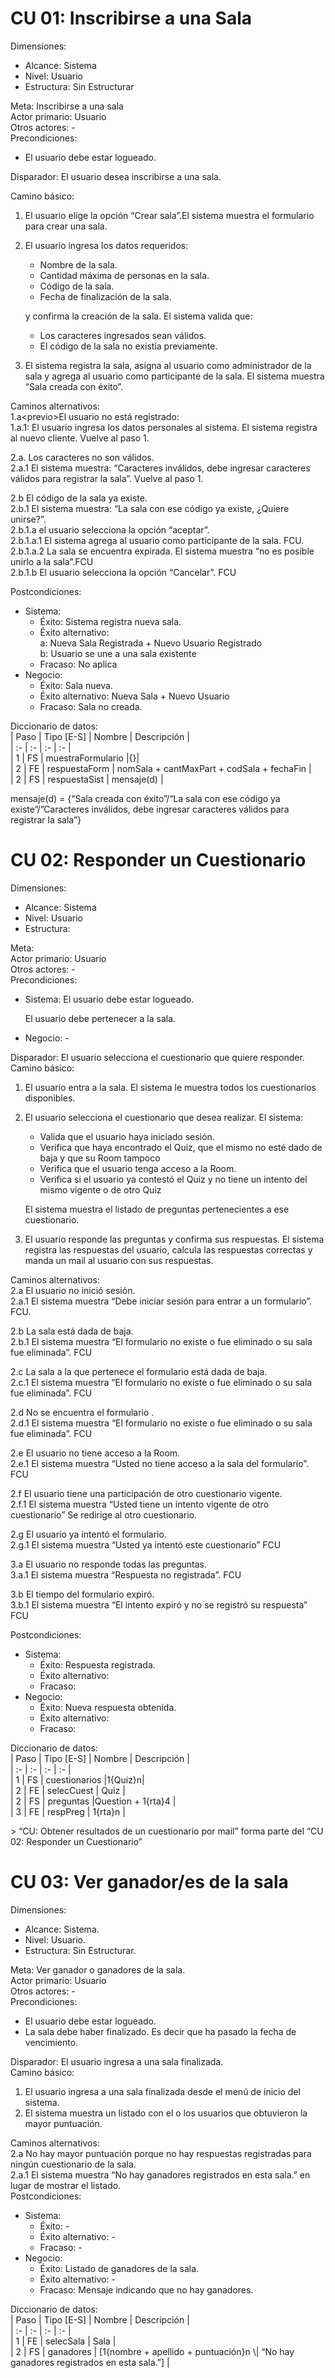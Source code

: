# CU 01: Inscribirse a una Sala

Dimensiones:
- Alcance: Sistema  
- Nivel: Usuario  
- Estructura: Sin Estructurar

Meta: Inscribirse a una sala  
Actor primario: Usuario  
Otros actores: \-  
Precondiciones:
- El usuario debe estar logueado.

Disparador: El usuario desea inscribirse a una sala.

Camino básico:
1. El usuario elige la opción “Crear sala”.El sistema muestra el formulario para crear una sala.  
2. El usuario ingresa los datos requeridos:  
    * Nombre de la sala.  
    * Cantidad máxima de personas en la sala.  
    *  Código de la sala.  
    * Fecha de finalización de la sala.

    y confirma la creación de la sala. El sistema valida que:

    * Los caracteres ingresados sean válidos.  
    * El código de la sala no existía previamente.
3. El sistema registra la sala, asigna al usuario como administrador de la sala y agrega al usuario como participante de la sala. El sistema muestra “Sala creada con éxito”.  
		  
Caminos alternativos:  
1.a\<previo\>El usuario no está registrado:  
	1.a.1: El usuario ingresa los datos personales al sistema. El sistema registra al nuevo cliente. Vuelve al paso 1\.  

2.a. Los caracteres no son válidos.  
	2.a.1 El sistema muestra: “Caracteres inválidos, debe ingresar caracteres válidos para registrar la sala”. Vuelve al paso 1\.  

2.b El código de la sala ya existe.  
	2.b.1 El sistema muestra: “La sala con ese código ya existe, ¿Quiere unirse?”.  
		2.b.1.a el usuario selecciona la opción “aceptar”.  
			2.b.1.a.1 El sistema agrega al usuario como participante de la sala. FCU.  
			2.b.1.a.2 La sala se encuentra expirada. El sistema muestra “no es posible unirlo a la sala”.FCU  
		2.b.1.b El usuario selecciona la opción “Cancelar”. FCU

Postcondiciones:

- Sistema:  
  - Éxito: Sistema registra nueva sala.  
  - Éxito alternativo:  
    a: Nueva Sala Registrada \+ Nuevo Usuario Registrado  
    b: Usuario se une a una sala existente
  - Fracaso: No aplica   
- Negocio:  
  - Éxito: Sala nueva.  
  - Éxito alternativo: Nueva Sala \+ Nuevo Usuario  
  - Fracaso: Sala no creada.

Diccionario de datos:  
| Paso | Tipo \[E-S\] | Nombre | Descripción |  
| :- | :- | :- | :- |  
| 1 | FS | muestraFormulario |{}|  
| 2 | FE | respuestaForm | nomSala \+ cantMaxPart \+ codSala \+ fechaFin |  
| 2 | FS | respuestaSist | mensaje(d) |

mensaje(d) \= {“Sala creada con éxito”/“La sala con ese código ya existe”/”Caracteres inválidos, debe ingresar caracteres válidos para registrar la sala”}

# CU 02: Responder un Cuestionario

Dimensiones:

- Alcance: Sistema  
- Nivel: Usuario  
- Estructura:

Meta:   
Actor primario: Usuario  
Otros actores: \-  
Precondiciones:

- Sistema: El usuario debe estar logueado.

     El usuario debe pertenecer a la sala.

- Negocio: -  

Disparador: El usuario selecciona el cuestionario que quiere responder.  
Camino básico:

1. El usuario entra a la sala. El sistema le muestra todos los cuestionarios disponibles.  
2. El usuario selecciona el cuestionario que desea realizar. El sistema:  
    * Valida que el usuario haya iniciado sesión.  
    * Verifica que haya encontrado el Quiz, que el mismo no esté dado de baja y que su Room tampoco  
    * Verifica que el usuario tenga acceso a la Room.  
    * Verifica si el usuario ya contestó el Quiz y no tiene un intento del mismo vigente o de otro Quiz  
    
    El sistema muestra el listado de preguntas pertenecientes a ese cuestionario.  
3. El usuario responde las preguntas y confirma sus respuestas. El sistema registra las respuestas del usuario, calcula las respuestas correctas y manda un mail al usuario con sus respuestas.

Caminos alternativos:  
2.a El usuario no inició sesión.  
	2.a.1 El sistema muestra “Debe iniciar sesión para entrar a un formulario”. FCU.

2.b La sala está dada de baja.  
	2.b.1 El sistema muestra “El formulario no existe o fue eliminado o su sala fue eliminada”. FCU

2.c La sala a la que pertenece el formulario está dada de baja.  
	2.c.1 El sistema muestra “El formulario no existe o fue eliminado o su sala fue eliminada”. FCU

2.d No se encuentra el formulario .  
	2.d.1 El sistema muestra “El formulario no existe o fue eliminado o su sala fue eliminada”. FCU

2.e El usuario no tiene acceso a la Room.  
	2.e.1 El sistema muestra “Usted no tiene acceso a la sala del formulario”. FCU

2.f El usuario tiene una participación de otro cuestionario vigente.   
	2.f.1 El sistema muestra “Usted tiene un intento vigente de otro cuestionario” Se redirige al otro cuestionario.

2.g El usuario ya intentó el formulario.  
	2.g.1 El sistema muestra “Usted ya intentó este cuestionario” FCU

3.a El usuario no responde todas las preguntas.  
	3.a.1 El sistema muestra “Respuesta no registrada”. FCU

3.b El tiempo del formulario expiró.  
	3.b.1 El sistema muestra “El intento expiró y no se registró su respuesta” FCU

Postcondiciones:

- Sistema:  
  - Éxito: Respuesta registrada.  
  - Éxito alternativo:  
  - Fracaso:  
- Negocio:  
  - Éxito: Nueva respuesta obtenida.  
  - Éxito alternativo:  
  - Fracaso:

Diccionario de datos:  
| Paso | Tipo \[E-S\] | Nombre | Descripción |  
| :- | :- | :- | :- |  
| 1 | FS | cuestionarios |1{Quiz}n|  
| 2 | FE | selecCuest | Quiz |  
| 2 | FS | preguntas |Question \+ 1{rta}4 |  
| 3 | FE | respPreg | 1{rta}n |

\> “CU: Obtener resultados de un cuestionario por mail” forma parte del “CU 02: Responder un Cuestionario”

# CU 03: Ver ganador/es de la sala

Dimensiones:

- Alcance: Sistema.  
- Nivel: Usuario.  
- Estructura: Sin Estructurar.

Meta: Ver ganador o ganadores de la sala.  
Actor primario: Usuario  
Otros actores: \-  
Precondiciones:

- El usuario debe estar logueado.  
- La sala debe haber finalizado. Es decir que ha pasado la fecha de vencimiento.

Disparador: El usuario ingresa a una sala finalizada.  
Camino básico:

1. El usuario ingresa a una sala finalizada desde el menú de inicio del sistema.  
2. El sistema muestra un listado con el o los usuarios que obtuvieron la mayor puntuación.

Caminos alternativos:  
2.a No hay mayor puntuación porque no hay respuestas registradas para ningún cuestionario de la sala.  
	2.a.1 El sistema muestra “No hay ganadores registrados en esta sala.” en lugar de mostrar el listado.  
Postcondiciones:

- Sistema:  
  - Éxito: \-  
  - Éxito alternativo: \-  
  - Fracaso: \-  
- Negocio:  
  - Éxito: Listado de ganadores de la sala.  
  - Éxito alternativo: \-  
  - Fracaso: Mensaje indicando que no hay ganadores.

Diccionario de datos:  
| Paso | Tipo \[E-S\] | Nombre | Descripción |  
| :- | :- | :- | :- |  
| 1 | FE | selecSala | Sala |  
| 2 | FS | ganadores | \[1{nombre \+ apellido \+ puntuación}n \\| “No hay ganadores registrados en esta sala.”\] |